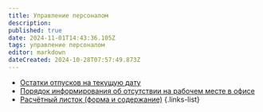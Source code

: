 ```yaml
---
title: Управление персоналом
description: 
published: true
date: 2024-11-01T14:43:36.105Z
tags: управление персоналом
editor: markdown
dateCreated: 2024-10-28T07:57:49.873Z
---
```


- [Остатки отпусков на текущую дату](/Офис/Управление_персоналом/Остатки_отпусков_на_текущую_дату)
- [Порядок информирования об отсутствии на рабочем месте в офисе](/Офис/Управление_персоналом/Порядок_информирования_об_отсутствии_на_рабочем_месте_в_офисе)
- [Расчётный листок (форма и содержание)](/Офис/Управление_персоналом/Расчётный_листок)
{.links-list}